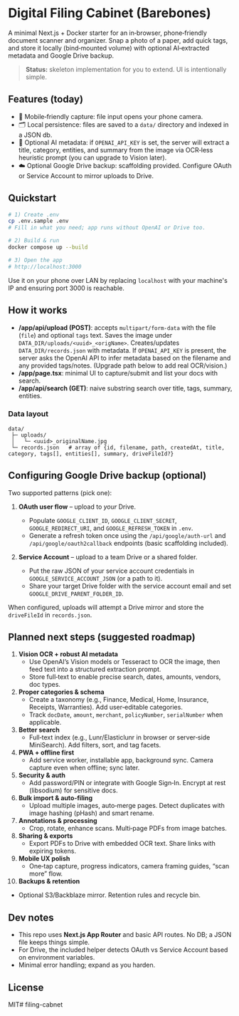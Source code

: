 # Digital Filing Cabinet (Barebones)

A minimal Next.js + Docker starter for an in‑browser, phone‑friendly document scanner and organizer. Snap a photo of a paper, add quick tags, and store it locally (bind‑mounted volume) with optional AI‑extracted metadata and Google Drive backup.

> **Status:** skeleton implementation for you to extend. UI is intentionally simple.

## Features (today)
- 📱 Mobile‑friendly capture: file input opens your phone camera.
- 🗂️ Local persistence: files are saved to a `data/` directory and indexed in a JSON db.
- 🧠 Optional AI metadata: if `OPENAI_API_KEY` is set, the server will extract a title, category, entities, and summary from the image via OCR‑less heuristic prompt (you can upgrade to Vision later).
- ☁️ Optional Google Drive backup: scaffolding provided. Configure OAuth or Service Account to mirror uploads to Drive.

## Quickstart

```bash
# 1) Create .env
cp .env.sample .env
# Fill in what you need; app runs without OpenAI or Drive too.

# 2) Build & run
docker compose up --build

# 3) Open the app
# http://localhost:3000
```

Use it on your phone over LAN by replacing `localhost` with your machine's IP and ensuring port 3000 is reachable.

## How it works

- **/app/api/upload (POST)**: accepts `multipart/form-data` with the file (`file`) and optional `tags` text. Saves the image under `DATA_DIR/uploads/<uuid>_<origName>`. Creates/updates `DATA_DIR/records.json` with metadata. If `OPENAI_API_KEY` is present, the server asks the OpenAI API to infer metadata based on the filename and any provided tags/notes. (Upgrade path below to add real OCR/vision.)
- **/app/page.tsx**: minimal UI to capture/submit and list your docs with search.
- **/app/api/search (GET)**: naive substring search over title, tags, summary, entities.

### Data layout

```
data/
 ├─ uploads/
 │   └─ <uuid>_originalName.jpg
 └─ records.json   # array of {id, filename, path, createdAt, title, category, tags[], entities[], summary, driveFileId?}
```

## Configuring Google Drive backup (optional)

Two supported patterns (pick one):

1) **OAuth user flow** – upload to *your* Drive.
   - Populate `GOOGLE_CLIENT_ID`, `GOOGLE_CLIENT_SECRET`, `GOOGLE_REDIRECT_URI`, and `GOOGLE_REFRESH_TOKEN` in `.env`.
   - Generate a refresh token once using the `/api/google/auth-url` and `/api/google/oauth2callback` endpoints (basic scaffolding included).

2) **Service Account** – upload to a team Drive or a shared folder.
   - Put the raw JSON of your service account credentials in `GOOGLE_SERVICE_ACCOUNT_JSON` (or a path to it).
   - Share your target Drive folder with the service account email and set `GOOGLE_DRIVE_PARENT_FOLDER_ID`.

When configured, uploads will attempt a Drive mirror and store the `driveFileId` in `records.json`.

## Planned next steps (suggested roadmap)

1) **Vision OCR + robust AI metadata**
   - Use OpenAI’s Vision models or Tesseract to OCR the image, then feed text into a structured extraction prompt.
   - Store full‑text to enable precise search, dates, amounts, vendors, doc types.
2) **Proper categories & schema**
   - Create a taxonomy (e.g., Finance, Medical, Home, Insurance, Receipts, Warranties). Add user‑editable categories.
   - Track `docDate`, `amount`, `merchant`, `policyNumber`, `serialNumber` when applicable.
3) **Better search**
   - Full‑text index (e.g., Lunr/Elasticlunr in browser or server‑side MiniSearch). Add filters, sort, and tag facets.
4) **PWA + offline first**
   - Add service worker, installable app, background sync. Camera capture even when offline; sync later.
5) **Security & auth**
   - Add password/PIN or integrate with Google Sign‑In. Encrypt at rest (libsodium) for sensitive docs.
6) **Bulk import & auto‑filing**
   - Upload multiple images, auto‑merge pages. Detect duplicates with image hashing (pHash) and smart rename.
7) **Annotations & processing**
   - Crop, rotate, enhance scans. Multi‑page PDFs from image batches.
8) **Sharing & exports**
   - Export PDFs to Drive with embedded OCR text. Share links with expiring tokens.
9) **Mobile UX polish**
   - One‑tap capture, progress indicators, camera framing guides, “scan more” flow.
10) **Backups & retention**
   - Optional S3/Backblaze mirror. Retention rules and recycle bin.

## Dev notes

- This repo uses **Next.js App Router** and basic API routes. No DB; a JSON file keeps things simple.
- For Drive, the included helper detects OAuth vs Service Account based on environment variables.
- Minimal error handling; expand as you harden.

## License
MIT# filing-cabnet
